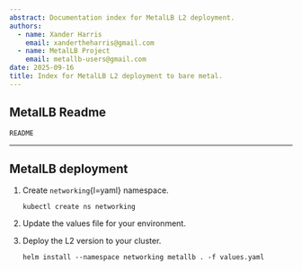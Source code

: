 ```yaml
---
abstract: Documentation index for MetalLB L2 deployment.
authors:
  - name: Xander Harris
    email: xandertheharris@gmail.com
  - name: MetalLB Project
    email: metallb-users@gmail.com
date: 2025-09-16
title: Index for MetalLB L2 deployment to bare metal.
---
```



## MetalLB Readme

```{toctree}
README
```

---

## MetalLB deployment

1. Create `networking`{l=yaml} namespace.

   ```{code-block} shell
   kubectl create ns networking
   ```

2. Update the values file for your environment.

3. Deploy the L2 version to your cluster.

   ```{code-block} shell
   helm install --namespace networking metallb . -f values.yaml
   ```
